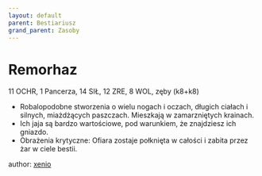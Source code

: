 ```yaml
---
layout: default
parent: Bestiariusz
grand_parent: Zasoby
---
```



# Remorhaz

11 OCHR, 1 Pancerza, 14 SIŁ, 12 ZRE, 8 WOL, zęby (k8+k8)

- Robalopodobne stworzenia o wielu nogach i oczach, długich ciałach i silnych, miażdżących paszczach. Mieszkają w zamarzniętych krainach.
- Ich jaja są bardzo wartościowe, pod warunkiem, że znajdziesz ich gniazdo.
- Obrażenia krytyczne: Ofiara zostaje połknięta w całości i zabita przez żar w ciele bestii.

author: [xenio](https://xenioinabottle.blogspot.com)

